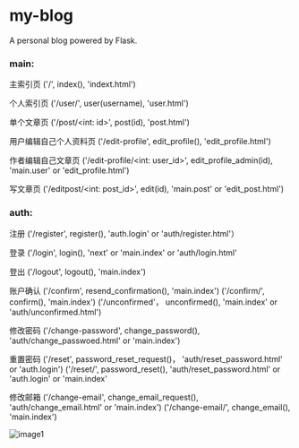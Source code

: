 # my-blog
A personal blog powered by Flask.

### main:
主索引页 ('/', index(), 'indext.html')

个人索引页 ('/user/<username>', user(username), 'user.html')

单个文章页 ('/post/<int: id>', post(id), 'post.html')

用户编辑自己个人资料页 ('/edit-profile', edit_profile(), 'edit_profile.html')

作者编辑自己文章页 ('/edit-profile/<int: user_id>', edit_profile_admin(id),  'main.user' or 'edit_profile.html')

写文章页 ('/editpost/<int: post_id>',  edit(id), 'main.post' or 'edit_post.html')

### auth:

注册 ('/register', register(),  'auth.login' or 'auth/register.html'）

登录 ('/login',   login(),  'next' or 'main.index' or 'auth/login.html'

登出 ('/logout', logout(), 'main.index')

账户确认 ('/confirm',  resend_confirmation(),  'main.index')
('/confirm/<token>',  confirm(), 'main.index')
('/unconfirmed'， unconfirmed(),    'main.index' or 'auth/unconfirmed.html')

修改密码 ('/change-password',   change_password(),  'auth/change_passwoed.html' or 'main.index')

重置密码 ('/reset',   password_reset_request()， 'auth/reset_password.html' or 'auth.login')
('/reset/<token>', password_reset(), 'auth/reset_password.html' or 'auth.login' or 'main.index'

修改邮箱 ('/change-email', change_email_request(), 'auth/change_email.html' or 'main.index')
('/change-email/<token>', change_email(), 'main.index')

![image1](http://p1.bqimg.com/1949/dcd1db29fd420a98.png)
